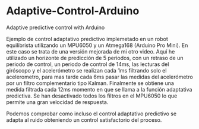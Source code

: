 Adaptive-Control-Arduino
========================

Adaptive predictive control with Arduino

Ejemplo de control adaptativo predictivo implemetado en un robot equilibrista utilizando un MPU6050 y un Atmega168 (Arduino Pro Mini).
En este caso se trata de una versión mejorada de mi otro video. Aquí he utilizado un horizonte de predicción de 5 periodos, con un retraso de un periodo de control, un periodo de control de 14ms, las lecturas del giróscopo y el acelerómetro se realizan cada 1ms filtrando solo el acelerometro, para mas tarde cada 6ms pasar las medidas del acelerómetro por un filtro complementario tipo Kalman. Finalmente se obtiene una medida filtrada cada 12ms momento en que se llama a la función adaptativa predictiva. Se han desactivado todos los filtros en el MPU6050 lo que permite una gran velocidad de respuesta. 

Podemos comprobar como incluso el control adaptativo predictivo se adapta al ruido obteniendo un control satisfactorio del proceso.
